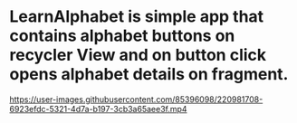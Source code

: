 # LearnAlphabet is simple app that contains alphabet buttons on recycler View and on button click opens alphabet details on fragment.

https://user-images.githubusercontent.com/85396098/220981708-6923efdc-5321-4d7a-b197-3cb3a65aee3f.mp4

